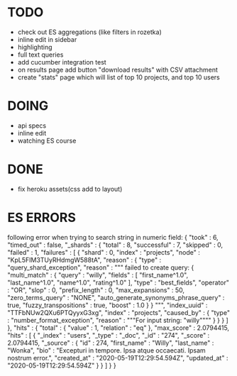 # TODO
* check out ES aggregations (like filters in rozetka)
* inline edit in sidebar
* highlighting
* full text queries
* add cucumber integration test
* on results page add button "download results" with CSV attachment
* create "stats" page which will list of top 10 projects, and top 10 users

# DOING
* api specs
* inline edit
* watching ES course

# DONE
* fix heroku assets(css add to layout)

# ES ERRORS
following error when trying to search string in numeric field:
{
  "took" : 6,
  "timed_out" : false,
  "_shards" : {
    "total" : 8,
    "successful" : 7,
    "skipped" : 0,
    "failed" : 1,
    "failures" : [
      {
        "shard" : 0,
        "index" : "projects",
        "node" : "KpL5FIM3TUyRHdmgW588tA",
        "reason" : {
          "type" : "query_shard_exception",
          "reason" : """
failed to create query: {
  "multi_match" : {
    "query" : "willy",
    "fields" : [
      "first_name^1.0",
      "last_name^1.0",
      "name^1.0",
      "rating^1.0"
    ],
    "type" : "best_fields",
    "operator" : "OR",
    "slop" : 0,
    "prefix_length" : 0,
    "max_expansions" : 50,
    "zero_terms_query" : "NONE",
    "auto_generate_synonyms_phrase_query" : true,
    "fuzzy_transpositions" : true,
    "boost" : 1.0
  }
}
""",
          "index_uuid" : "TTFbNUw2QXu6PTQyyxG3xg",
          "index" : "projects",
          "caused_by" : {
            "type" : "number_format_exception",
            "reason" : """For input string: "willy""""
          }
        }
      }
    ]
  },
  "hits" : {
    "total" : {
      "value" : 1,
      "relation" : "eq"
    },
    "max_score" : 2.0794415,
    "hits" : [
      {
        "_index" : "users",
        "_type" : "_doc",
        "_id" : "274",
        "_score" : 2.0794415,
        "_source" : {
          "id" : 274,
          "first_name" : "Willy",
          "last_name" : "Wonka",
          "bio" : "Excepturi in tempore. Ipsa atque occaecati. Ipsam nostrum error.",
          "created_at" : "2020-05-19T12:29:54.594Z",
          "updated_at" : "2020-05-19T12:29:54.594Z"
        }
      }
    ]
  }
}
